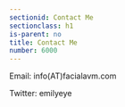 ```yaml
---
sectionid: Contact Me
sectionclass: h1
is-parent: no
title: Contact Me
number: 6000
---
```

Email: info(AT)facialavm.com

Twitter: emilyeye
